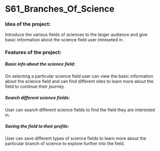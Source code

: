 # S61_Branches_Of_Science

### Idea of the project:
Introduce the various fields of sciences to the larger audience and give basic information about the science field user intreseted in.

### Features of the project:
##### Basic info about the science field:
On selecting a particular science field user can view the basic information about the science field and can find different sites to learn more about the field to continue their journey.

##### Search different science fields:
User can search different science fields to find the field they are interested in.

##### Saving the field to their profile:
User can save different types of science fields to learn more about the particular branch of science to explore further into the field.
